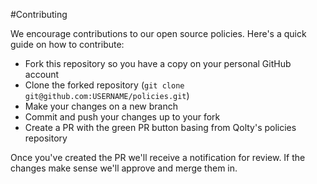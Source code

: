 #Contributing

We encourage contributions to our open source policies. Here's a quick guide on how to contribute:

- Fork this repository so you have a copy on your personal GitHub account
- Clone the forked repository (`git clone git@github.com:USERNAME/policies.git`)
- Make your changes on a new branch
- Commit and push your changes up to your fork
- Create a PR with the green PR button basing from Qolty's policies repository

Once you've created the PR we'll receive a notification for review. If the changes make sense we'll approve and merge them in.
